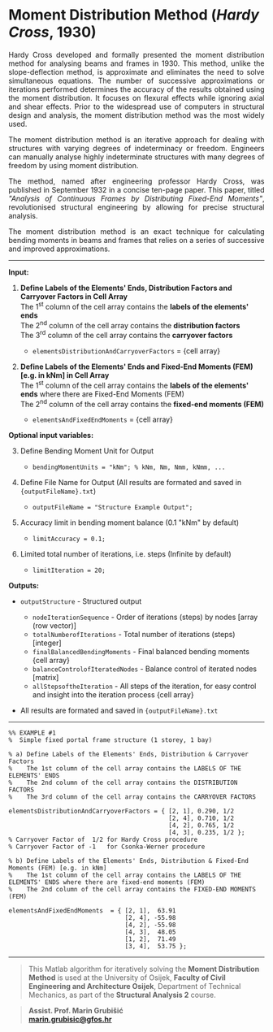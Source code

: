 # Moment Distribution Method (*Hardy Cross*, 1930)   

<div align='justify'>
Hardy Cross developed and formally presented the moment distribution method for analysing beams and frames in 1930. This method, unlike the slope-deflection method, is approximate and eliminates the need to solve simultaneous equations. The number of successive approximations or iterations performed determines the accuracy of the results obtained using the moment distribution. It focuses on flexural effects while ignoring axial and shear effects. Prior to the widespread use of computers in structural design and analysis, the moment distribution method was the most widely used.

The moment distribution method is an iterative approach for dealing with structures with varying degrees of indeterminacy or freedom. Engineers can manually analyse highly indeterminate structures with many degrees of freedom by using moment distribution.

The method, named after engineering professor Hardy Cross, was published in September 1932 in a concise ten-page paper. This paper, titled *"Analysis of Continuous Frames by Distributing Fixed-End Moments"*, revolutionised structural engineering by allowing for precise structural analysis.

The moment distribution method is an exact technique for calculating bending moments in beams and frames that relies on a series of successive and improved approximations.
</div>

---
**Input:**

1. **Define Labels of the Elements' Ends, Distribution Factors and Carryover Factors in Cell Array**     
The 1<sup>st</sup> column of the cell array contains the **labels of the elements' ends**      
The 2<sup>nd</sup> column of the cell array contains the **distribution factors**      
The 3<sup>rd</sup> column of the cell array contains the **carryover factors**      
    - `elementsDistributionAndCarryoverFactors` = {cell array}             
              
2. **Define Labels of the Elements' Ends and Fixed-End Moments (FEM) [e.g. in kNm] in Cell Array**      
The 1<sup>st</sup> column of the cell array contains the **labels of the elements' ends** where there are Fixed-End Moments (FEM)        
The 2<sup>nd</sup> column of the cell array contains the **fixed-end moments (FEM)**           
    - `elementsAndFixedEndMoments` = {cell array}               

**Optional input variables:**

3. Define Bending Moment Unit for Output     
    - `bendingMomentUnits = "kNm"; % kNm, Nm, Nmm, kNmm, ...`     
      
4. Define File Name for Output (All results are formated and saved in `{outputFileName}.txt`)      
    - `outputFileName = "Structure Example Output";`      
      
5. Accuracy limit in bending moment balance (0.1 "kNm" by default)       
    - `limitAccuracy = 0.1;`     
      
6. Limited total number of iterations, i.e. steps (Infinite by default)      
    - `limitIteration = 20;`        


**Outputs:**

- `outputStructure` - Structured output
  - `nodeIterationSequence` - Order of iterations (steps) by nodes [array (row vector)]     
  - `totalNumberofIterations` - Total number of iterations (steps) [integer]     
  - `finalBalancedBendingMoments` - Final balanced bending moments {cell array}    
  - `balanceControlofIteratedNodes` - Balance control of iterated nodes [matrix]     
  - `allStepsoftheIteration` - All steps of the iteration, for easy control and insight into the iteration process {cell array}    

- All results are formated and saved in `{outputFileName}.txt`
---
```   
%% EXAMPLE #1
%  Simple fixed portal frame structure (1 storey, 1 bay)

% a) Define Labels of the Elements' Ends, Distribution & Carryover Factors
%    The 1st column of the cell array contains the LABELS OF THE ELEMENTS' ENDS
%    The 2nd column of the cell array contains the DISTRIBUTION FACTORS
%    The 3rd column of the cell array contains the CARRYOVER FACTORS

elementsDistributionAndCarryoverFactors = { [2, 1], 0.290, 1/2
                                            [2, 4], 0.710, 1/2
                                            [4, 2], 0.765, 1/2
                                            [4, 3], 0.235, 1/2 };
% Carryover Factor of  1/2 for Hardy Cross procedure
% Carryover Factor of -1   for Csonka-Werner procedure

% b) Define Labels of the Elements' Ends, Distribution & Fixed-End Moments (FEM) [e.g. in kNm]
%    The 1st column of the cell array contains the LABELS OF THE ELEMENTS' ENDS where there are fixed-end moments (FEM)
%    The 2nd column of the cell array contains the FIXED-END MOMENTS (FEM)

elementsAndFixedEndMoments  = { [2, 1],  63.91
                                [2, 4], -55.98
                                [4, 2], -55.98
                                [4, 3],  48.05
                                [1, 2],  71.49
                                [3, 4],  53.75 };
```

---     

> This Matlab algorithm for iteratively solving the **Moment Distribution Method** is used at the University of Osijek, **Faculty of Civil Engineering and Architecture Osijek**, Department of Technical Mechanics, as part of the **Structural Analysis 2** course.

> **Assist. Prof. Marin Grubišić**    
> **marin.grubisic@gfos.hr**
